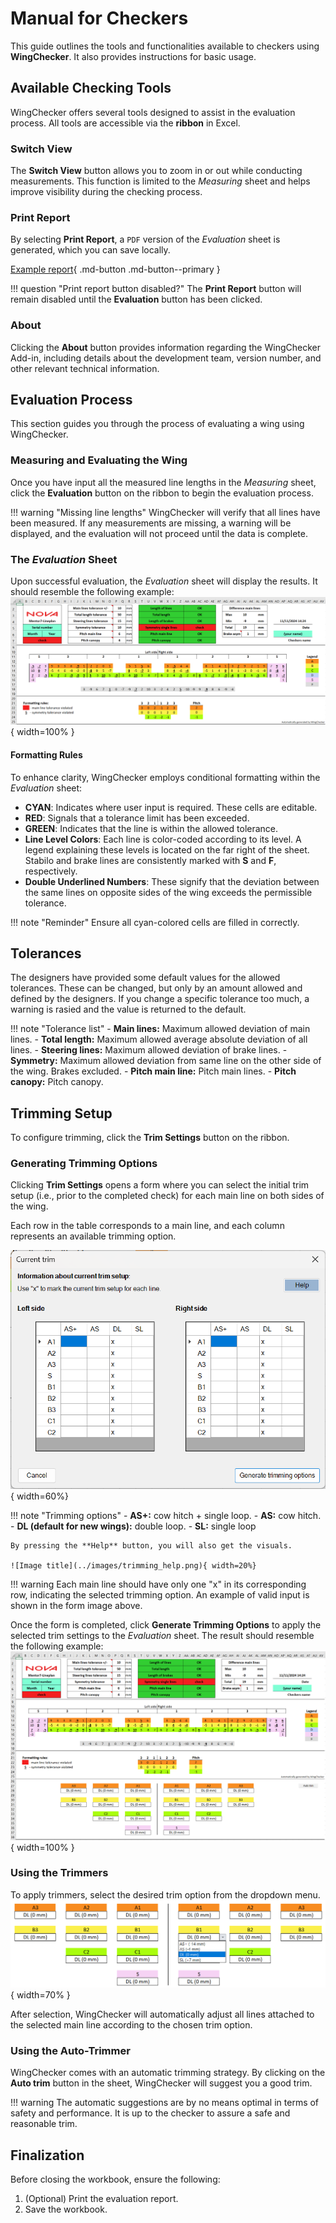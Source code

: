 # Manual for Checkers

This guide outlines the tools and functionalities available to checkers using **WingChecker**. It also provides instructions for basic usage.


## Available Checking Tools

WingChecker offers several tools designed to assist in the evaluation process. All tools are accessible via the **ribbon** in Excel.

### Switch View

The **Switch View** button allows you to zoom in or out while conducting measurements. This function is limited to the *Measuring* sheet and helps improve visibility during the checking process.

### Print Report

By selecting **Print Report**, a `PDF` version of the *Evaluation* sheet is generated, which you can save locally.

[Example report](../files/example_report.pdf){ .md-button .md-button--primary }

!!! question "Print report button disabled?"
    The **Print Report** button will remain disabled until the **Evaluation** button has been clicked.

### About

Clicking the **About** button provides information regarding the WingChecker Add-in, including details about the development team, version number, and other relevant technical information.

## Evaluation Process

This section guides you through the process of evaluating a wing using WingChecker.

### Measuring and Evaluating the Wing

Once you have input all the measured line lengths in the *Measuring* sheet, click the **Evaluation** button on the ribbon to begin the evaluation process.

!!! warning "Missing line lengths"
    WingChecker will verify that all lines have been measured. If any measurements are missing, a warning will be displayed, and the evaluation will not proceed until the data is complete.

### The *Evaluation* Sheet

Upon successful evaluation, the *Evaluation* sheet will display the results. It should resemble the following example:  
![Evaluation Example](../images/evaluation_no_trims.png){ width=100% }

#### Formatting Rules

To enhance clarity, WingChecker employs conditional formatting within the *Evaluation* sheet:

- **CYAN**: Indicates where user input is required. These cells are editable.
- **RED**: Signals that a tolerance limit has been exceeded.
- **GREEN**: Indicates that the line is within the allowed tolerance.
- **Line Level Colors**: Each line is color-coded according to its level. A legend explaining these levels is located on the far right of the sheet. Stabilo and brake lines are consistently marked with **S** and **F**, respectively.
- **Double Underlined Numbers**: These signify that the deviation between the same lines on opposite sides of the wing exceeds the permissible tolerance.


!!! note "Reminder"
    Ensure all cyan-colored cells are filled in correctly.

## Tolerances

The designers have provided some default values for the allowed tolerances. These can be changed, but only by an amount allowed and defined by the designers. If you change a specific tolerance too much, a warning is rasied and the value is returned to the default.

!!! note "Tolerance list"
    - **Main lines:** Maximum allowed deviation of main lines.
    - **Total length:** Maximum allowed average absolute deviation of all lines.
    - **Steering lines:** Maximum allowed deviation of brake lines.
    - **Symmetry:** Maximum allowed deviation from same line on the other side of the wing. Brakes excluded.
    - **Pitch main line:** Pitch main lines.
    - **Pitch canopy:** Pitch canopy.

## Trimming Setup

To configure trimming, click the **Trim Settings** button on the ribbon.

### Generating Trimming Options

Clicking **Trim Settings** opens a form where you can select the initial trim setup (i.e., prior to the completed check) for each main line on both sides of the wing. 

Each row in the table corresponds to a main line, and each column represents an available trimming option.

![Image title](../images/current_trim_form.png){ width=60%}


!!! note "Trimming options"
    - **AS+:** cow hitch + single loop.
    - **AS:** cow hitch.
    - **DL (default for new wings):** double loop.
    - **SL:** single loop

    By pressing the **Help** button, you will also get the visuals.

    ![Image title](../images/trimming_help.png){ width=20%}


!!! warning
    Each main line should have only one "x" in its corresponding row, indicating the selected trimming option. An example of valid input is shown in the form image above.

Once the form is completed, click **Generate Trimming Options** to apply the selected trim settings to the *Evaluation* sheet. The result should resemble the following example:  
![Evaluation with Trims](../images/evaluation_with_trims.png){ width=100% }

### Using the Trimmers

To apply trimmers, select the desired trim option from the dropdown menu.  
![Using Trimmers](../images/trimmers_using.png){ width=70% }

After selection, WingChecker will automatically adjust all lines attached to the selected main line according to the chosen trim option.

### Using the Auto-Trimmer

WingChecker comes with an automatic trimming strategy. By clicking on the **Auto trim** button in the sheet, WingChecker will suggest you a good trim.

!!! warning 
    The automatic suggestions are by no means optimal in terms of safety and performance. It is up to the checker to assure a safe and reasonable trim. 

## Finalization

Before closing the workbook, ensure the following:

1. (Optional) Print the evaluation report.
2. Save the workbook.